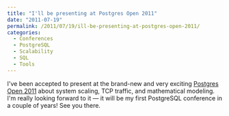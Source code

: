 ```yaml
---
title: "I'll be presenting at Postgres Open 2011"
date: "2011-07-19"
permalink: /2011/07/19/ill-be-presenting-at-postgres-open-2011/
categories:
  - Conferences
  - PostgreSQL
  - Scalability
  - SQL
  - Tools
---
```

I've been accepted to present at the brand-new and very exciting [Postgres Open 2011][1] about system scaling, TCP traffic, and mathematical modeling. I'm really looking forward to it &#8212; it will be my first PostgreSQL conference in a couple of years! See you there.

 [1]: http://postgresopen.org/
